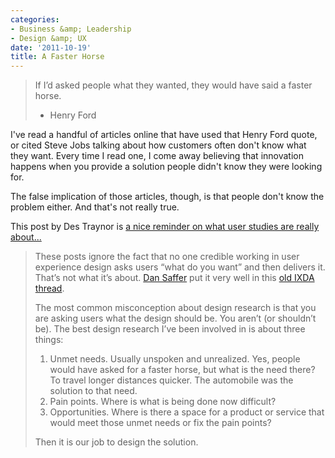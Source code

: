 ```yaml
---
categories:
- Business &amp; Leadership
- Design &amp; UX
date: '2011-10-19'
title: A Faster Horse
---
```


<blockquote>If I’d asked people what they wanted, they would have said a faster horse.

- Henry Ford</blockquote>

I've read a handful of articles online that have used that Henry Ford quote, or cited Steve Jobs talking about how customers often don't know what they want. Every time I read one, I come away believing that innovation happens when you provide a solution people didn't know they were looking for.

The false implication of those articles, though, is that people don't know the problem either. And that's not really true.

This post by Des Traynor is <a href="http://contrast.ie/blog/faster-horses/">a nice reminder on what user studies are really about...</a>

<blockquote>These posts ignore the fact that no one credible working in user experience design asks users “what do you want” and then delivers it. That’s not what it’s about. <a href="http://www.odannyboy.com/">Dan Saffer</a> put it very well in this <a href="http://www.ixda.org/node/16559">old IXDA thread</a>.

The most common misconception about design research is that you are asking users what the design should be. You aren’t (or shouldn’t be). The best design research I’ve been involved in is about three things:

<ol>
<li>Unmet needs. Usually unspoken and unrealized. Yes, people would have asked for a faster horse, but what is the need there? To travel longer distances quicker. The automobile was the solution to that need.</li>
<li>Pain points. Where is what is being done now difficult?</li>
<li>Opportunities. Where is there a space for a product or service that would meet those unmet needs or fix the pain points?</li>
</ol>

Then it is our job to design the solution.</blockquote>